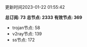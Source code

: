 更新时间2023-01-22 01:55:42

**总订阅: 73**
**总节点: 2333**
**有效节点: 369**
- trojan节点: 58
- v2ray节点: 139
- ss节点: 172
